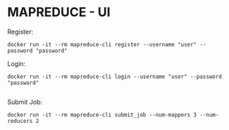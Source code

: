 # MAPREDUCE - UI

Register:
```
docker run -it --rm mapreduce-cli register --username "user" --password "password"

```

Login:
```
docker run -it --rm mapreduce-cli login --username "user" --password "password"


```

Submit Job:
```
docker run -it --rm mapreduce-cli submit_job --num-mappers 3 --num-reducers 2

```

